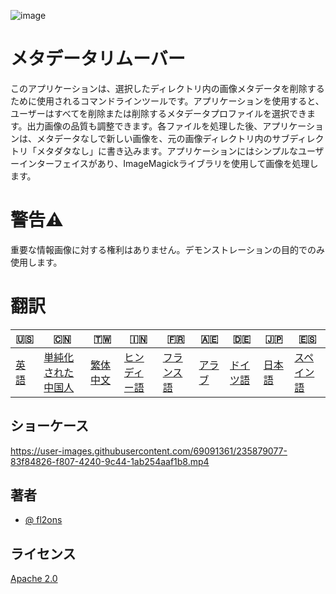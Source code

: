 ![image](https://github.com/user-attachments/assets/af677ca5-b660-4bb7-9421-fde3bf73dd7f)

# メタデータリムーバー

このアプリケーションは、選択したディレクトリ内の画像メタデータを削除するために使用されるコマンドラインツールです。アプリケーションを使用すると、ユーザーはすべてを削除または削除するメタデータプロファイルを選択できます。出力画像の品質も調整できます。各ファイルを処理した後、アプリケーションは、メタデータなしで新しい画像を、元の画像ディレクトリ内のサブディレクトリ「メタダタなし」に書き込みます。アプリケーションにはシンプルなユーザーインターフェイスがあり、ImageMagickライブラリを使用して画像を処理します。

# 警告⚠️

重要な情報画像に対する権利はありません。デモンストレーションの目的でのみ使用します。

# 翻訳

| 🇺🇸            | 🇨🇳                         | 🇹🇼                    | 🇮🇳                   | 🇫🇷                  | 🇦🇪                | 🇩🇪                 | 🇯🇵                | 🇪🇸                  |
| --------------- | ---------------------------- | ----------------------- | ---------------------- | --------------------- | ------------------- | -------------------- | ------------------- | --------------------- |
| [英語](README.md) | [単純化された中国人](README.zh-CN.md) | [繁体中文](README.zh-TW.md) | [ヒンディー語](README.hi.md) | [フランス語](README.fr.md) | [アラブ](README.ar.md) | [ドイツ語](README.de.md) | [日本語](README.ja.md) | [スペイン語](README.es.md) |

## ショーケース

<https://user-images.githubusercontent.com/69091361/235879077-83f84826-f807-4240-9c44-1ab254aaf1b8.mp4>

## 著者

-   [@ fl2ons](https://www.github.com/fl2on)

## ライセンス

[Apache 2.0](https://choosealicense.com/licenses/apache-2.0/)
